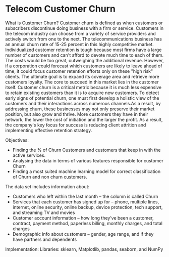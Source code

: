 # Telecom Customer Churn
What is Customer Churn?
Customer churn is defined as when customers or subscribers discontinue doing business
with a firm or service.
Customers in the telecom industry can choose from a variety of service providers and
actively switch from one to the next. The telecommunications business has an annual churn
rate of 15-25 percent in this highly competitive market.
Individualized customer retention is tough because most firms have a large number of
customers and can&#39;t afford to devote much time to each of them. The costs would be too
great, outweighing the additional revenue. However, if a corporation could forecast which
customers are likely to leave ahead of time, it could focus customer retention efforts only
on these &quot;high risk&quot; clients. The ultimate goal is to expand its coverage area and retrieve
more customers loyalty. The core to succeed in this market lies in the customer itself.
Customer churn is a critical metric because it is much less expensive to retain existing
customers than it is to acquire new customers.
To detect early signs of potential churn, one must first develop a holistic view of the
customers and their interactions across numerous channels.As a result, by addressing churn,
these businesses may not only preserve their market position, but also grow and thrive.
More customers they have in their network, the lower the cost of initiation and the larger
the profit. As a result, the company&#39;s key focus for success is reducing client attrition and
implementing effective retention strategy.


Objectives:
- Finding the % of Churn Customers and customers that keep in with the active
services.
- Analysing the data in terms of various features responsible for customer Churn
- Finding a most suited machine learning model for correct classification of Churn and
non churn customers.

The data set includes information about:

-  Customers who left within the last month – the column is called Churn
- Services that each customer has signed up for – phone, multiple lines, internet,
online security, online backup, device protection, tech support, and streaming TV
and movies
- Customer account information – how long they’ve been a customer, contract,
payment method, paperless billing, monthly charges, and total charges
-  Demographic info about customers – gender, age range, and if they have partners
and dependents

Implementation:
Libraries: sklearn, Matplotlib, pandas, seaborn, and NumPy
